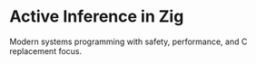 # Active Inference in Zig

Modern systems programming with safety, performance, and C replacement focus.
